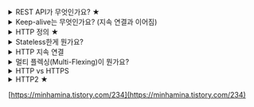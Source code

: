 <details><summary>REST API가 무엇인가요? ★</summary>

- REST 아키텍처의 제약조건을 준수하는 API를 의미
- 리소스(URI) 상태에 대한 행위(HTTP METHOD)를 표현(Representations)하는 방식
- REST 특징
    - 유니폼 인터페이스
    - 무상태성
    - 캐시 기능
    - 자체 표현 구조
    - Client - Server 구조
    - 계층형 구조
- 디자인 가이드
    - URI는 정보의 자원(리소스)를 표현해야한다.
    - 자원에 대한 행위는 HTTP Method(GET, POST, PUT, DELETE)로 표현한다.
    - 슬래시 구분자는 리소스간의 계층관계를 표현한다.
        - URI 마지막 문자로 슬래시를 포함하지 않는다.

  [https://meetup.toast.com/posts/92](https://meetup.toast.com/posts/92)

- POST와 PUT의 차이점은 무엇인가요?
    - POST는 요청 데이터를 처리하고, 해당 리소스가 없으면 생성.
        - 요청 데이터 처리: 단순히 데이터를 생성하거나, 변경하는 것을 넘어서 프로세스를 처리해야하는 경우 (컨트롤 URI)
    - PUT은 해당 리소스가 없으면 생성하고, **있으면 새로운 걸로 대체**
        - 클라이언트가 리소스 위치를 알고 URI를 지정
        - 기존 데이터가 사라질 우려가 있음
</details>
<details><summary>Keep-alive는 무엇인가요? (지속 연결과 이어짐)</summary>

- HTTP/1.1부터 도입. socket에 IN/OUT의 access가 마지막으로 종료된 시점부터 정의된 시간까지 access가 없더라도 대기하는 구조
    - 정의된 시간내에 access가 이루어진다면 계속 연결된 상태를 유지할 수 있음
    - HTTP는 connection less 방식이라 매번 socket(port)를 열어야 하는 비효율적인 구조
        - keep-alive의 timeout 내에 client가 request를 재요청하면 socket(port)를 새로 여는게 아닌 이미 열려있는 socket(port)에 전송하는 구조
    - HTTP/2에선 무시됨. 연결 관리는 해당 프로토콜 내 다른 메커니즘에 의해 처리됨

> Keep-Alive: *parameters*

- parameter: 쉼표로 구분된 파라미터 목록으로, 각각 등호로 구분되는 키와 값으로 구성됨
    - `Keep-Alive: timeout=5, max=99`
    - timeout: 유휴 연결이 계속 열려 있어야 하는 최소 시간을 가르킴
    - max: 연결이 닫히기 이전에 전송될 수 있는 최대 요청 수를 가리킴.
- [https://goodgid.github.io/HTTP-Keep-Alive/](https://goodgid.github.io/HTTP-Keep-Alive/)
</details>
<details><summary>HTTP 정의 ★</summary>

- 클라이언트와 서버 모델에서 데이터를 주고 받기 위한 프로토콜
- 애플리케이션 레벨의 프로토콜로 TCP/IP 위에서 동작
- Stateless한 프로토콜이다.
- Start Line, Headers, empty line, Body로 구성

    ![](/images/http_struct.png)

    - start-line = request-line / status-line
        - request-line: **method** SP(공백) **request-target** SP **HTTP-version** CRLF(엔터)
            - ex. GET(method) /search?q=hello&hl=ko(request-target) HTTP/1.1(HTTP-version)
        - status-line: **HTTP-version** SP **status-code** SP **reason-phrase** CRLF
            - ex. HTTP/1.1(HTTP-version) 200(status-code) OK(reason-phrase)
    - header = field-name ":" OWS field-value OWS (OWS: 띄어쓰기 허용)
        - ex. Content-Type: text/html;charset=UTF-8
    - body: 실제 전송할 데이터. HTML, 문서, 이미지, 영상, JSON 등 byte로 표현할 수 있는 모든 데이터 전송 가능.
- 비연결성이다.(연결을 유지하지 않는다.)
    - 서버 입장에서 서버 자원을 효율적으로 사용할 수 있음.
    - 하지만 연결할 때마다 3-way handshake 시간이 추가됨
    - 지금은 HTTP 지속 연결로 문제 해결
</details>
<details><summary>Stateless한게 뭔가요?</summary>

    - Stateful하면 중간에 요청을 처리하기 위한 컨텍스트를 저장하고 있어야한다.
    - Stateless하면 응답 받는 서버가 바뀌어도 요청을 처리할 수 있다.
    - Stateful을 유지해아하는 경우가 존재(ex. 로그인 세션)
</details>
<details><summary>HTTP 지속 연결</summary>

- HTTP의 비연결성때문에 데이터를 주고받을때마다 연결을 새로 맺어줘야한다.
    - 클라이언트에서 요청해서 응답받을때까지 걸린 시간: RTT, 데이터 다운 시간: TR
- 그걸 방지하기 위해 HTTP 지속 연결을 지원해준다.
    - HTTP 1.1에선 기본적으로 지속 연결을 지원해준다.
    - 요청 헤더에 `connection:keep-alive`을 넣어주면 된다.
- 예시: 서버로부터 3개 파일을 다운받음
    - 클라이언트에서 요청해서 응답받을때까지 걸린 시간: RTT, 데이터 다운 시간: TR
    - 기존: (연결 초기화 + 파일 요청 + 파일 다운로드) * 3
        - 3*(RTT + RTT + TR) = 6RTT + 3TR
    - 지속 연결: 연결 초기화 + 3*(파일 요청 + 파일 다운로드)
        - RTT + 3*(RTT + TR) = 4RTT + 3TR
    - 예제에선 파일 3개만 다운받았지만 실무에선 더 많은 데이터를 요청하게 된다.
- 하지만 지속 연결을 해놓으면 서버 자원이 고갈될 수 있음
- Http/2 버전은 **멀티 플랙싱**기능으로 단일 TCP 연결을 통해 (Persistent Connection in Http1.x) 다수의 Http 요청과 응답(Http pipelining in Http 1.1)이 **클라이언트와 서버 사이에 응답 지연(Hol : Header of line blocking)없이 stream 형태로 주고 받을 수 있는 기술적 토대**를 만들게 되었다.
- 따라서 Http/2를 사용한다면 Persistent Connection에 대해 고민할 필요가 없어지게 된다
</details>
<details><summary>멀티 플렉싱(Multi-Flexing)이 뭔가요?</summary>

- **하나의 통신채널을 통해 둘 이상의 데이터(시그널)를 전송하는 데 사용되는 기술**
- **물리적 장치의 효율을 위해 최소한의 물리적 장치로 최대한의 데이터를 전달하는 기술**
- 입출력 대상을 하나로 묶어서 관리하는 방법. 클라이언트-서버 모델에서 주로 사용되는 기술
    - 클리이언트-서버가 1:1 관계가 맺어지만 서버 자원을 낭비하게 된다.(클라이언트 수만큼 멀티 프로세스를 만들어야 한다.)

        ![](/images/multiplex0.png)

        멀티 프로세스 서버 모델

    - 그래서 클라이언트-서버가 N:1 관계를 맺어서 하나의 서버에서 여러 클라이언트의 요청을 처리한다.

        ![](/images/multiplex1.png)

        멀티 플렉싱 서버 모델

        - 이 때, 서버에선 다수의 클라이언트의 요청을 받기 위해 멀티 플렉싱 기술을 이용한다.
        - 하나의 서버가 여러개의 파일 디스크립터를 감시한다. 이 파일 디스크립터는 클라이언트와 연결되어있음 (리눅스에선 select, poll 함수를 사용한다.)

</details>
<details><summary>HTTP vs HTTPS</summary>

- HTTP는 평문 데이터를 전송하는 프로토콜
    - 비밀번호나 주민번호등을 주고 받으면 제3자에 의해 조회될 수 있음
- HTTPS는 자신의 **공개키**를 갖는 인증서를 발급하여 **보내는 메시지를 공개키로 암호화**함.
    - 공개키로 암호화된 메시지는 **개인키**를 가지고 있어야만 **복호화** 가능
- TLS(Transport Layer Security)를 사용해 암호화된 연결을 지원한다.
- URL schema 부분에 **http**가 아닌 **https**이 붙게됨. 포트도 80이 아닌 443
- TLS(Transport Layer Security): 인터넷에서 정보를 암호화해서 송수신하는 프로토콜
    - TLS는 '보안 계층'이라는 독립적인 프로토콜 계층으로써 응용 계층과 전송 계층 사이에 속하게 됨
    - HTTPS는 TLS위에 HTTP 프로토콜을 얹어 보안된 HTTP 통신을 하는 프로토콜이다.
    - HTTP 뿐만 아니라 FTP, SMTP 프로토콜에도 적용될 수 있다.
  <details><summary>HTTPS 통신 과정</summary>
  
  ![](/images/https.png)
  
  - ClientHello: Server에 연결을 시도하며 전송하는 패킷. 자신이 사용가능한 Cipher Suite 리스트, Session ID, SSL Protocol Version, Random Byte를 전달
  - ServerHello: Client에게 응답하며 보내는 패킷. 서버에서 정한 Cipher Suite를 전달
  - Certificate: Server에서 자신의 SSL 인증서를 Client에게 전달합니다. Server에서 발행한 공개키가 들어있음(비밀키는 서버에서 소유). Client에선 Server가 개인키로 암호화여 보낸 SSL 인증서를 전달받은 공개키로 복호화합니다. 복호화에 성공하면 SSL 인증서는 유효한 인증서가 됩니다.
      - 공개키를 받은 Client는 데이터를 공개키로 암호화하여 데이터를 전송하게 됩니다. 암호화한 데이터는 서버가 가진 비밀키를 통해서만 복호화가 가능하기 때문에 안전한다.
  - Client Key Exchange: 클라이언트는 전달받은 Server의 공개키를 이용하여 대칭키(데이터를 실제로 암호화하는 키)를 암호화하여 Server에게 전달합니다.
      - **이 대칭키가 SSL Handshake의 진짜 목적이다. 클라이언트와 서버는 이 대칭키를 가지고 암호/복호화를 합니다.**
      - 공개키로 데이터를 암호화해도 되잖아?
          - 공개키 방식 암호화는 매우 많은 컴퓨터 자원을 사용
          - 반면 대칭키는 적은 컴퓨터 자원으로 암호/복호화를 수행할 수 있음
  - ChangeCipherSpec / Finished
      - Client, Server 모두가 서로에게 보내는 Packet으로 교환할 정보를 모두 교화한 뒤 통신할 준비가 다 되었음을 알리는 패킷
      - 'Finished' 패킷을 보내서 SSL Handshake를 종료하게 됨
  - [https://aws-hyoh.tistory.com/entry/HTTPS-통신과정-쉽게-이해하기-3SSL-Handshake](https://aws-hyoh.tistory.com/entry/HTTPS-%ED%86%B5%EC%8B%A0%EA%B3%BC%EC%A0%95-%EC%89%BD%EA%B2%8C-%EC%9D%B4%ED%95%B4%ED%95%98%EA%B8%B0-3SSL-Handshake)
  </details>
</details>
<details><summary>HTTP2 ★</summary>

- SPDY라는 구글의 비표준 개방형 네트워크 프로토콜에 기반한 차기 HTTP 프로토콜
- 기존 HTTP의 method, status codes, sematics 개념들이 호환

#### Frame & Stream & Messages

- 기존에 평문을 사용하며 개행으로 구분되는 HTTP/1.x 프로토콜과 달리 2.0에선 바이너리 포멧으로 인코딩된 Message, Frame으로 구성
![](/images/http2.png)

- Stream: 구성된 연결 내에서 전달되는 바이트의 양방향 흐름, 하나 이상의 메시지가 전달 가능
- Message: 논리적 요청 또는 응답 메시지에 매핑되는 프레임의 전체 시퀀스
- Frame: HTTP/2에서 통신의 최소 단위. 각 최소 단위에는 하나의 프레임 헤더가 포함

#### HTTP 1.x의 HOL(Head-Of-Line) Blocking 문제 해결

- HTTP/1.1까지는 한번에 하나의 파일만 전송 가능
- 여러 파일을 전송할 경우, 선행하는 파일의 전송이 늦어지면, 전체 파일 전송 시간이 늘어나는 문제 발생
- HTTP/2에서는 여러가지 파일을 한번에 병렬 전송하여 해결
</details>

[https://minhamina.tistory.com/234](https://minhamina.tistory.com/234)